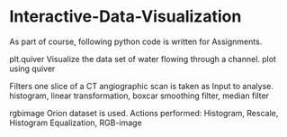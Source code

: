 # Interactive-Data-Visualization

As part of course, following python code is written for Assignments.

plt.quiver Visualize the data set of water flowing through a channel. plot using quiver

Filters one slice of a CT angiographic scan is taken as Input to analyse. 
histogram, linear transformation, boxcar smoothing filter, median filter

rgbimage Orion dataset is used. Actions performed: 
Histogram, Rescale, Histogram Equalization, RGB-image

